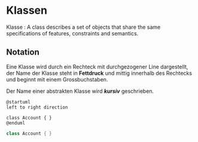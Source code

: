 # Klassen

Klasse
: A class describes a set of objects that share the same specifications of features, constraints and semantics.

## Notation

Eine Klasse wird durch ein Rechteck mit durchgezogener Line dargestellt, der Name der Klasse steht in **Fettdruck** und mittig innerhalb des Rechtecks
und
beginnt mit einem Grossbuchstaben.

Der Name einer abstrakten Klasse wird _**kursiv**_ geschrieben.

```plantuml
@startuml
left to right direction

class Account { }
@enduml
```

````C#
class Account { }
````